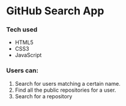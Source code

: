 # GitHub Search App

### Tech used
- HTML5
- CSS3
- JavaScript

### Users can:

1. Search for users matching a certain name. 
2. Find all the public repositories for a user.
3. Search for a repository

